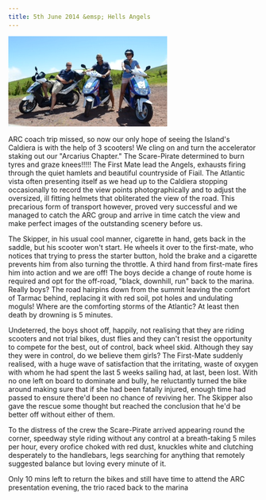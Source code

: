 ```yaml
---
title: 5th June 2014 &emsp; Hells Angels
---
```

<img class="medium-img" src="/img/hells-angels.jpg" />

ARC coach trip missed, so now our only hope of seeing the Island's Caldiera is
with the help of 3 scooters!  We cling on and turn the accelerator staking out
our "Arcarius Chapter." The Scare-Pirate determined to burn tyres and graze
knees!!!!!  The First Mate lead the Angels, exhausts firing through the quiet
hamlets and beautiful countryside of Fiail.   The Atlantic vista often
presenting itself as we head up to the Caldiera stopping occasionally to record
the view points photographically and to adjust the oversized, ill fitting
helmets that obliterated the view of the road.   This precarious form of
transport however, proved very successful and we managed to catch the ARC group
and arrive in time catch the view and make perfect images of the outstanding
scenery before us.

The Skipper, in his usual cool manner, cigarette in hand, gets back in the
saddle, but his scooter won't start.  He wheels it over to the first-mate, who
notices that trying to press the starter button, hold the brake and a cigarette
prevents him from also turning the throttle.  A third hand from first-mate
fires him into action and we are off!  The boys decide a change of route home
is required and opt for the off-road, "black, downhill, run" back to the
marina. Really boys?  The road hairpins down from the summit leaving the
comfort of Tarmac behind, replacing it with red soil, pot holes and undulating
moguls!  Where are the comforting storms of the Atlantic?  At least then death
by drowning is 5 minutes.

Undeterred, the boys shoot off, happily, not realising that they are riding
scooters and not trial bikes, dust flies and they can't resist the opportunity
to compete for the best, out of control, back wheel skid.  Although they say
they were in control, do we believe them girls?  The First-Mate suddenly
realised, with a huge wave of satisfaction that the irritating, waste of oxygen
with whom he had spent the last 5 weeks sailing had, at last, been lost.  With
no one left on board to dominate and bully, he reluctantly turned the bike
around making sure that if she had been fatally injured, enough time had passed
to ensure there'd been no chance of reviving her.  The Skipper also gave the
rescue some thought but reached the conclusion that he'd be better off without
either of them.

To the distress of the crew the Scare-Pirate arrived appearing round the
corner, speedway style riding without any control at a breath-taking 5 miles
per hour, every orofice choked with red dust, knuckles white and clutching
desperately to the handlebars, legs searching for anything that remotely
suggested balance but loving every minute of it.

Only 10 mins left to return the bikes and still have time to attend the ARC
presentation evening, the trio raced back to the marina
